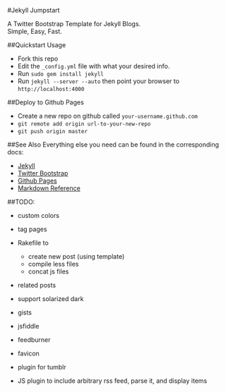 #Jekyll Jumpstart

A Twitter Bootstrap Template for Jekyll Blogs.   
Simple, Easy, Fast.

##Quickstart Usage
- Fork this repo
- Edit the `_config.yml` file with what your desired info.
- Run `sudo gem install jekyll`
- Run `jekyll --server --auto` then point your browser to `http://localhost:4000`

##Deploy to Github Pages
- Create a new repo on github called `your-username.github.com`
- `git remote add origin url-to-your-new-repo`
- `git push origin master`

##See Also
Everything else you need can be found in the corresponding docs:
- [Jekyll](https://github.com/mojombo/jekyll)
- [Twitter Bootstrap](http://twitter.github.com/bootstrap/)
- [Github Pages](http://help.github.com/pages/)
- [Markdown Reference](http://daringfireball.net/projects/markdown/syntax)

##TODO:
- custom colors
- tag pages

- Rakefile to
  - create new post (using template)
  - compile less files
  - concat js files

- related posts
- support solarized dark
- gists
- jsfiddle
- feedburner
- favicon
- plugin for tumblr
- JS plugin to include arbitrary rss feed, parse it, and display items

